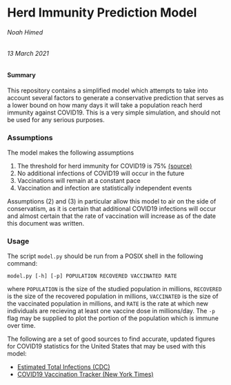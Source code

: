 # Herd Immunity Prediction Model

###### Noah Himed
###### 13 March 2021

#### Summary

This repository contains a simplified model which attempts to take into account
several factors to generate a conservative prediction that serves as a
lower bound on how many days it will take a population reach herd immunity against
COVID19. This is a very simple simulation, and should not be used for any
serious purposes.

### Assumptions

The model makes the following assumptions

 1. The threshold for herd immunity for COVID19 is 75% [(source)](https://www.nytimes.com/2020/12/24/health/herd-immunity-covid-coronavirus.html)
 2. No additional infections of COVID19 will occur in the future
 3. Vaccinations will remain at a constant pace
 4. Vaccination and infection are statistically independent events

Assumptions (2) and (3) in particular allow this model to air on the side of
conservatism, as it is certain that additional COVID19 infections will occur
and almost certain that the rate of vaccination will increase as of the date
this document was written.

### Usage

The script `model.py` should be run from a POSIX shell in the following command:

    model.py [-h] [-p] POPULATION RECOVERED VACCINATED RATE

where `POPULATION` is the size of the studied population in millions,
`RECOVERED` is the size of the recovered population in millions, `VACCINATED`
is the size of the vaccinated population in millions, and `RATE` is the
rate at which new individuals are recieving at least one vaccine dose in
millions/day. The `-p` flag may be supplied to plot the portion of the population
which is immune over time.

The following are a set of good sources to find accurate, updated figures for
COVID19 statistics for the United States that may be used with this model:

 - [Estimated Total Infections (CDC)](https://www.cdc.gov/coronavirus/2019-ncov/cases-updates/burden.html)
 - [COVID19 Vaccination Tracker (New York Times)](https://www.nytimes.com/interactive/2020/us/covid-19-vaccine-doses.html)
